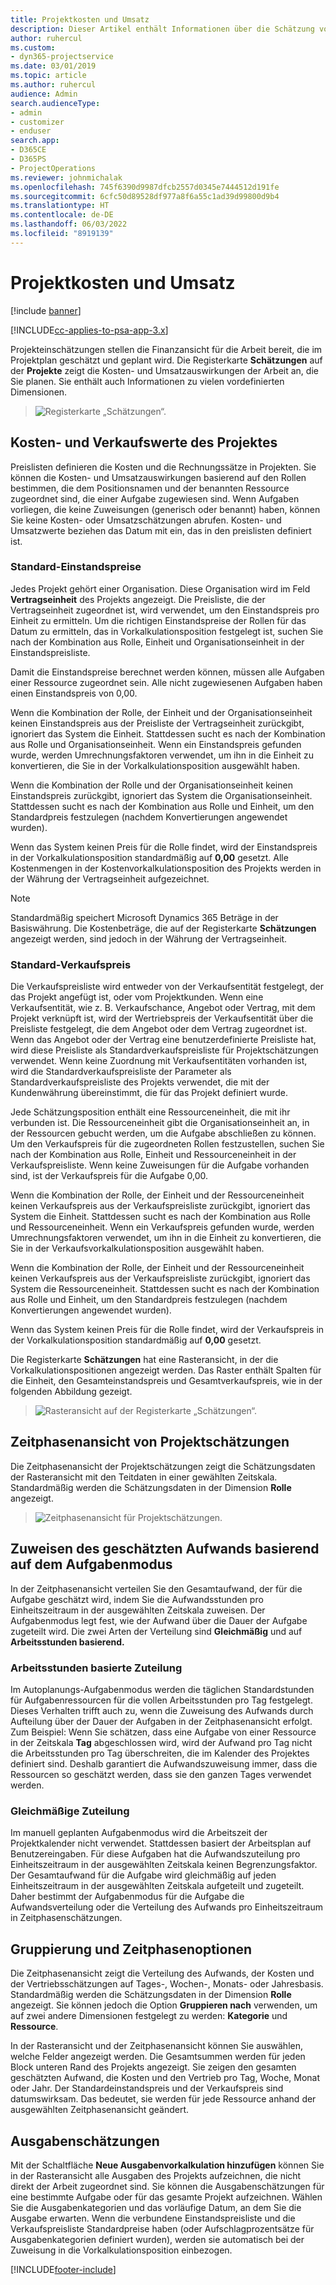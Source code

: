 ```yaml
---
title: Projektkosten und Umsatz
description: Dieser Artikel enthält Informationen über die Schätzung von Projektkosten und -umsätzen.
author: ruhercul
ms.custom:
- dyn365-projectservice
ms.date: 03/01/2019
ms.topic: article
ms.author: ruhercul
audience: Admin
search.audienceType:
- admin
- customizer
- enduser
search.app:
- D365CE
- D365PS
- ProjectOperations
ms.reviewer: johnmichalak
ms.openlocfilehash: 745f6390d9987dfcb2557d0345e7444512d191fe
ms.sourcegitcommit: 6cfc50d89528df977a8f6a55c1ad39d99800d9b4
ms.translationtype: HT
ms.contentlocale: de-DE
ms.lasthandoff: 06/03/2022
ms.locfileid: "8919139"
---
```

# <a name="project-costs-and-revenue"></a>Projektkosten und Umsatz

[!include [banner](../includes/psa-now-project-operations.md)]

[!INCLUDE[cc-applies-to-psa-app-3.x](../includes/cc-applies-to-psa-app-3x.md)]

Projekteinschätzungen stellen die Finanzansicht für die Arbeit bereit, die im Projektplan geschätzt und geplant wird. Die Registerkarte **Schätzungen** auf der **Projekte** zeigt die Kosten- und Umsatzauswirkungen der Arbeit an, die Sie planen. Sie enthält auch Informationen zu vielen vordefinierten Dimensionen. 

> ![Registerkarte „Schätzungen“.](media/project-5.png)

## <a name="cost-and-sales-values-of-the-project"></a>Kosten- und Verkaufswerte des Projektes

Preislisten definieren die Kosten und die Rechnungssätze in Projekten. Sie können die Kosten- und Umsatzauswirkungen basierend auf den Rollen bestimmen, die dem Positionsnamen und der benannten Ressource zugeordnet sind, die einer Aufgabe zugewiesen sind. Wenn Aufgaben vorliegen, die keine Zuweisungen (generisch oder benannt) haben, können Sie keine Kosten- oder Umsatzschätzungen abrufen. Kosten- und Umsatzwerte beziehen das Datum mit ein, das in den preislisten definiert ist.

### <a name="default-cost-price"></a>Standard-Einstandspreise  

Jedes Projekt gehört einer Organisation. Diese Organisation wird im Feld **Vertragseinheit** des Projekts angezeigt. Die Preisliste, die der Vertragseinheit zugeordnet ist, wird verwendet, um den Einstandspreis pro Einheit zu ermitteln. Um die richtigen Einstandspreise der Rollen für das Datum zu ermitteln, das in Vorkalkulationsposition festgelegt ist, suchen Sie nach der Kombination aus Rolle, Einheit und Organisationseinheit in der Einstandspreisliste. 

Damit die Einstandspreise berechnet werden können, müssen alle Aufgaben einer Ressource zugeordnet sein. Alle nicht zugewiesenen Aufgaben haben einen Einstandspreis von 0,00.

Wenn die Kombination der Rolle, der Einheit und der Organisationseinheit keinen Einstandspreis aus der Preisliste der Vertragseinheit zurückgibt, ignoriert das System die Einheit. Stattdessen sucht es nach der Kombination aus Rolle und Organisationseinheit. Wenn ein Einstandspreis gefunden wurde, werden Umrechnungsfaktoren verwendet, um ihn in die Einheit zu konvertieren, die Sie in der Vorkalkulationsposition ausgewählt haben.

Wenn die Kombination der Rolle und der Organisationseinheit keinen Einstandspreis zurückgibt, ignoriert das System die Organisationseinheit. Stattdessen sucht es nach der Kombination aus Rolle und Einheit, um den Standardpreis festzulegen (nachdem Konvertierungen angewendet wurden).

Wenn das System keinen Preis für die Rolle findet, wird der Einstandspreis in der Vorkalkulationsposition standardmäßig auf **0,00** gesetzt. Alle Kostenmengen in der Kostenvorkalkulationsposition des Projekts werden in der Währung der Vertragseinheit aufgezeichnet.

> [!NOTE]
> Standardmäßig speichert Microsoft Dynamics 365 Beträge in der Basiswährung. Die Kostenbeträge, die auf der Registerkarte **Schätzungen** angezeigt werden, sind jedoch in der Währung der Vertragseinheit.  

### <a name="default-sales-price"></a>Standard-Verkaufspreis 

Die Verkaufspreisliste wird entweder von der Verkaufsentität festgelegt, der das Projekt angefügt ist, oder vom Projektkunden. Wenn eine Verkaufsentität, wie z. B. Verkaufschance, Angebot oder Vertrag, mit dem Projekt verknüpft ist, wird der Wertriebspreis der Verkaufsentität über die Preisliste festgelegt, die dem Angebot oder dem Vertrag zugeordnet ist. Wenn das Angebot oder der Vertrag eine benutzerdefinierte Preisliste hat, wird diese Preisliste als Standardverkaufspreisliste für Projektschätzungen verwendet. Wenn keine Zuordnung mit Verkaufsentitäten vorhanden ist, wird die Standardverkaufspreisliste der Parameter als Standardverkaufspreisliste des Projekts verwendet, die mit der Kundenwährung übereinstimmt, die für das Projekt definiert wurde.

Jede Schätzungsposition enthält eine Ressourceneinheit, die mit ihr verbunden ist. Die Ressourceneinheit gibt die Organisationseinheit an, in der Ressourcen gebucht werden, um die Aufgabe abschließen zu können. Um den Verkaufspreis für die zugeordneten Rollen festzustellen, suchen Sie nach der Kombination aus Rolle, Einheit und Ressourceneinheit in der Verkaufspreisliste. Wenn keine Zuweisungen für die Aufgabe vorhanden sind, ist der Verkaufspreis für die Aufgabe 0,00.

Wenn die Kombination der Rolle, der Einheit und der Ressourceneinheit keinen Verkaufspreis aus der Verkaufspreisliste zurückgibt, ignoriert das System die Einheit. Stattdessen sucht es nach der Kombination aus Rolle und Ressourceneinheit. Wenn ein Verkaufspreis gefunden wurde, werden Umrechnungsfaktoren verwendet, um ihn in die Einheit zu konvertieren, die Sie in der Verkaufsvorkalkulationsposition ausgewählt haben. 

Wenn die Kombination der Rolle, der Einheit und der Ressourceneinheit keinen Verkaufspreis aus der Verkaufspreisliste zurückgibt, ignoriert das System die Ressourceneinheit. Stattdessen sucht es nach der Kombination aus Rolle und Einheit, um den Standardpreis festzulegen (nachdem Konvertierungen angewendet wurden).

Wenn das System keinen Preis für die Rolle findet, wird der Verkaufspreis in der Vorkalkulationsposition standardmäßig auf **0,00** gesetzt.

Die Registerkarte **Schätzungen** hat eine Rasteransicht, in der die Vorkalkulationspositionen angezeigt werden. Das Raster enthält Spalten für die Einheit, den Gesamteinstandspreis und Gesamtverkaufspreis, wie in der folgenden Abbildung gezeigt. 

> ![Rasteransicht auf der Registerkarte „Schätzungen“.](media/project-6.png)

## <a name="time-phased-view-of-project-estimates"></a>Zeitphasenansicht von Projektschätzungen

Die Zeitphasenansicht der Projektschätzungen zeigt die Schätzungsdaten der Rasteransicht mit den Teitdaten in einer gewählten Zeitskala. Standardmäßig werden die Schätzungsdaten in der Dimension **Rolle** angezeigt.

> ![Zeitphasenansicht für Projektschätzungen.](media/project-7.png)

## <a name="allocating-estimated-effort-based-on-the-task-mode"></a>Zuweisen des geschätzten Aufwands basierend auf dem Aufgabenmodus

In der Zeitphasenansicht verteilen Sie den Gesamtaufwand, der für die Aufgabe geschätzt wird, indem Sie die Aufwandsstunden pro Einheitszeitraum in der ausgewählten Zeitskala zuweisen. Der Aufgabenmodus legt fest, wie der Aufwand über die Dauer der Aufgabe zugeteilt wird. Die zwei Arten der Verteilung sind **Gleichmäßig** und auf **Arbeitsstunden basierend.**

### <a name="work-hours-based-allocation"></a>Arbeitsstunden basierte Zuteilung
 
Im Autoplanungs-Aufgabenmodus werden die täglichen Standardstunden für Aufgabenressourcen für die vollen Arbeitsstunden pro Tag festgelegt. Dieses Verhalten trifft auch zu, wenn die Zuweisung des Aufwands durch Aufteilung über der Dauer der Aufgaben in der Zeitphasenansicht erfolgt. Zum Beispiel: Wenn Sie schätzen, dass eine Aufgabe von einer Ressource in der Zeitskala **Tag** abgeschlossen wird, wird der Aufwand pro Tag nicht die Arbeitsstunden pro Tag überschreiten, die im Kalender des Projektes definiert sind. Deshalb garantiert die Aufwandszuweisung immer, dass die Ressourcen so geschätzt werden, dass sie den ganzen Tages verwendet werden.

### <a name="even-allocation"></a>Gleichmäßige Zuteilung

Im manuell geplanten Aufgabenmodus wird die Arbeitszeit der Projektkalender nicht verwendet. Stattdessen basiert der Arbeitsplan auf Benutzereingaben. Für diese Aufgaben hat die Aufwandszuteilung pro Einheitszeitraum in der ausgewählten Zeitskala keinen Begrenzungsfaktor. Der Gesamtaufwand für die Aufgabe wird gleichmäßig auf jeden Einheitszeitraum in der ausgewählten Zeitskala aufgeteilt und zugeteilt. Daher bestimmt der Aufgabenmodus für die Aufgabe die Aufwandsverteilung oder die Verteilung des Aufwands pro Einheitszeitraum in Zeitphasenschätzungen.

## <a name="grouping-and-time-phasing-options"></a>Gruppierung und Zeitphasenoptionen

Die Zeitphasenansicht zeigt die Verteilung des Aufwands, der Kosten und der Vertriebsschätzungen auf Tages-, Wochen-, Monats- oder Jahresbasis. Standardmäßig werden die Schätzungsdaten in der Dimension **Rolle** angezeigt. Sie können jedoch die Option **Gruppieren nach** verwenden, um auf zwei andere Dimensionen festgelegt zu werden: **Kategorie** und **Ressource**.

In der Rasteransicht und der Zeitphasenansicht können Sie auswählen, welche Felder angezeigt werden. Die Gesamtsummen werden für jeden Block unteren Rand des Projekts angezeigt. Sie zeigen den gesamten geschätzten Aufwand, die Kosten und den Vertrieb pro Tag, Woche, Monat oder Jahr. Der Standardeinstandspreis und der Verkaufspreis sind datumswirksam. Das bedeutet, sie werden für jede Ressource anhand der ausgewählten Zeitphasenansicht geändert.

## <a name="expense-estimates"></a>Ausgabenschätzungen

Mit der Schaltfläche **Neue Ausgabenvorkalkulation hinzufügen** können Sie in der Rasteransicht alle Ausgaben des Projekts aufzeichnen, die nicht direkt der Arbeit zugeordnet sind. Sie können die Ausgabenschätzungen für eine bestimmte Aufgabe oder für das gesamte Projekt aufzeichnen. Wählen Sie die Ausgabenkategorien und das vorläufige Datum, an dem Sie die Ausgabe erwarten. Wenn die verbundene Einstandspreisliste und die Verkaufspreisliste Standardpreise haben (oder Aufschlagprozentsätze für Ausgabenkategorien definiert wurden), werden sie automatisch bei der Zuweisung in die Vorkalkulationsposition einbezogen.


[!INCLUDE[footer-include](../includes/footer-banner.md)]
